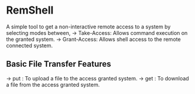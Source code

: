 # RemShell
A simple tool to get a non-interactive remote access to a system by selecting modes between,
-> Take-Access: Allows command execution on the granted system.
-> Grant-Access: Allows shell access to the remote connected system.

## Basic File Transfer Features
-> put <file>: To upload a file to the access granted system.
-> get <file>: To download a file from the access granted system.
